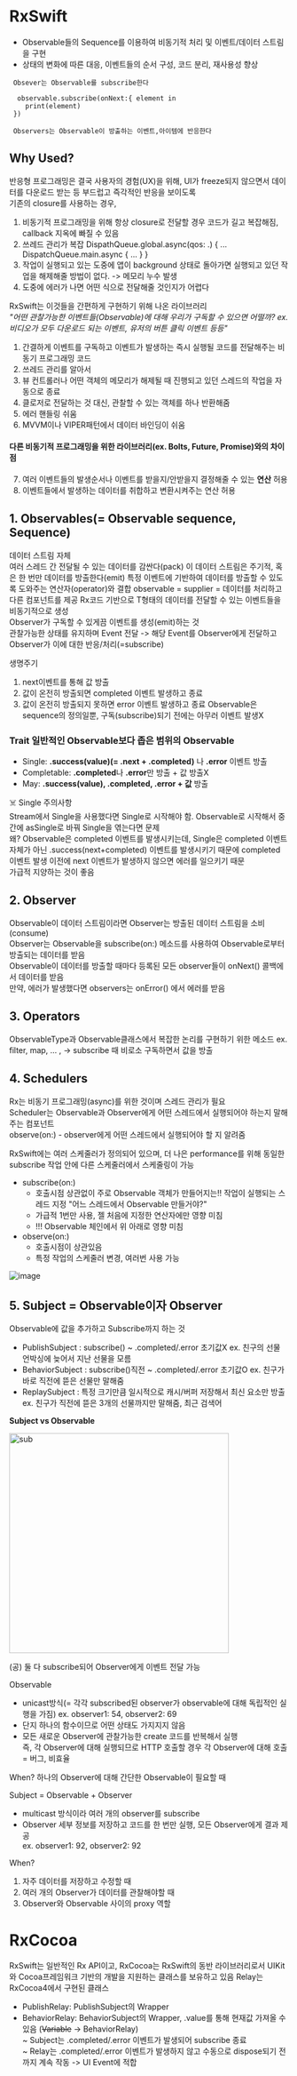 # RxSwift
- Observable들의 Sequence를 이용하여 비동기적 처리 및 이벤트/데이터 스트림을 구현
- 상태의 변화에 따른 대응, 이벤트들의 순서 구성, 코드 분리, 재사용성 향상
```
 Obsever는 Observable를 subscribe한다
 
  observable.subscribe(onNext:{ element in
    print(element)
 })
 
 Observers는 Observable이 방출하는 이벤트,아이템에 반응한다
 ```

## Why Used? 
반응형 프로그래밍은 결국 사용자의 경험(UX)을 위해, UI가 freeze되지 않으면서 데이터를 다운로드 받는 등 부드럽고 즉각적인 반응을 보이도록  
기존의 closure를 사용하는 경우, 
1. 비동기적 프로그래밍을 위해 항상 closure로 전달할 경우 코드가 길고 복잡해짐, callback 지옥에 빠질 수 있음
2. 쓰레드 관리가 복잡 DispathQueue.global.async(qos: .) { ... DispatchQueue.main.async { ... } }
3. 작업이 실행되고 있는 도중에 앱이 background 상태로 돌아가면 실행되고 있던 작업을 해제해줄 방법이 없다. -> 메모리 누수 발생
4. 도중에 에러가 나면 어떤 식으로 전달해줄 것인지가 어렵다

RxSwift는 이것들을 간편하게 구현하기 위해 나온 라이브러리  
*"어떤 관찰가능한 이벤트들(Observable)에 대해 우리가 구독할 수 있으면 어떨까? ex. 비디오가 모두 다운로드 되는 이벤트, 유저의 버튼 클릭 이벤트 등등"*

1. 간결하게 이벤트를 구독하고 이벤트가 발생하는 즉시 실행될 코드를 전달해주는 비동기 프로그래밍 코드
2. 쓰레드 관리를 알아서
3. 뷰 컨트롤러나 어떤 객체의 메모리가 해제될 때 진행되고 있던 스레드의 작업을 자동으로 종료
4. 클로저로 전달하는 것 대신, 관찰할 수 있는 객체를 하나 반환해줌
5. 에러 핸들링 쉬움
6. MVVM이나 VIPER패턴에서 데이터 바인딩이 쉬움  

#### 다른 비동기적 프로그래밍을 위한 라이브러리(ex. Bolts, Future, Promise)와의 차이점   
7. 여러 이벤트들의 발생순서나 이벤트를 받을지/안받을지 결정해줄 수 있는 **연산** 허용  
8. 이벤트들에서 발생하는 데이터를 취합하고 변환시켜주는 연산 허용  

 
## 1. Observables(= Observable sequence, Sequence)
데이터 스트림 자체  
여러 스레드 간 전달될 수 있는 데이터를 감싼다(pack) 
이 데이터 스트림은 주기적, 혹은 한 번만 데이터를 방출한다(emit) 
특정 이벤트에 기반하여 데이터를 방출할 수 있도록 도와주는 연산자(operator)와 결합 
observable = supplier = 데이터를 처리하고 다른 컴포넌트를 제공 
Rx코드 기반으로 T형태의 데이터를 전달할 수 있는 이벤트들을 비동기적으로 생성  
Observer가 구독할 수 있게끔 이벤트를 생성(emit)하는 것   
관찰가능한 상태를 유지하며 Event 전달 -> 해당 Event를 Observer에게 전달하고 Observer가 이에 대한 반응/처리(=subscribe)  

생명주기
1. next이벤트를 통해 값 방출
2. 값이 온전히 방출되면 completed 이벤트 발생하고 종료
3. 값이 온전히 방출되지 못하면 error 이벤트 발생하고 종료
Observable은 sequence의 정의일뿐, 구독(subscribe)되기 전에는 아무러 이벤트 발생X

### Trait 일반적인 Observable보다 좁은 범위의 Observable
- Single: **.success(value)(= .next + .completed)** 나 **.error** 이벤트 방출
- Completable: **.completed**나 **.error**만 방출 + 값 방출X
- May: **.success(value), .completed, .error + 값** 방출 

☠️ Single 주의사항  
Stream에서 Single을 사용했다면 Single로 시작해야 함. Observable로 시작해서 중간에 asSingle로 바꿔 Single을 엮는다면 문제  
왜? Observable은 completed 이벤트를 발생시키는데, Single은 completed 이벤트 자체가 아닌 .success(next+completed) 이벤트를 발생시키기 때문에 completed 이벤트 발생 이전에 next 이벤트가 발생하지 않으면 에러를 일으키기 때문  
가급적 지양하는 것이 좋음  

## 2. Observer
Observable이 데이터 스트림이라면 Observer는 방출된 데이터 스트림을 소비(consume)   
Observer는 Observable을 subscribe(on:) 메소드를 사용하여 Observable로부터 방출되는 데이터를 받음   
Observable이 데이터를 방출할 때마다 등록된 모든 observer들이 onNext() 콜백에서 데이터를 받음   
만약, 에러가 발생했다면 observers는 onError() 에서 에러를 받음   

 
## 3. Operators
ObservableType과 Observable클래스에서 복잡한 논리를 구현하기 위한 메소드
ex. filter, map, ... , -> subscribe 때 비로소 구독하면서 값을 방출 

## 4. Schedulers
Rx는 비동기 프로그래밍(async)를 위한 것이며 스레드 관리가 필요   
Scheduler는 Observable과 Observer에게 어떤 스레드에서 실행되어야 하는지 말해주는 컴포넌트  
observe(on:) - observer에게 어떤 스레드에서 실행되어야 할 지 알려줌   

RxSwift에는 여러 스케줄러가 정의되어 있으며, 더 나은 performance를 위해 동일한 subscribe 작업 안에 다른 스케줄러에서 스케줄링이 가능
- subscribe(on:)
  + 호출시점 상관없이 주로 Observable 객체가 만들어지는!! 작업이 실행되는 스레드 지정    "어느 스레드에서 Observable 만들거야?"
  + 가급적 1번만 사용, 젤 처음에 지정한 연산자에만 영향 미침
  + !!! Observable 체인에서 위 아래로 영향 미침 
- observe(on:)
  + 호출시점이 상관있음 
  + 특정 작업의 스케줄러 변경, 여러번 사용 가능

![image](https://user-images.githubusercontent.com/59492694/102000834-de29bf80-3d2e-11eb-9c39-427aa401629b.png)

## 5. Subject = Observable이자 Observer
Observable에 값을 추가하고 Subscribe까지 하는 것
- PublishSubject : subscribe() ~ .completed/.error 초기값X   ex. 친구의 선물 언박싱에 늦어서 지난 선물을 모름
- BehaviorSubject : subscribe()직전 ~ .completed/.error 초기값O ex. 친구가 바로 직전에 뜯은 선물만 말해줌
- ReplaySubject : 특정 크기만큼 일시적으로 캐시/버퍼 저장해서 최신 요소만 방출 ex. 친구가 직전에 뜯은 3개의 선물까지만 말해줌, 최근 검색어

 
 **Subject vs Observable**  
 
 <img width="396" alt="sub" src="https://user-images.githubusercontent.com/59492694/118579101-602f8000-b7c8-11eb-8403-bbf7de67e036.png">
 
 (공) 둘 다 subscribe되어 Observer에게 이벤트 전달 가능
 
 Observable 
 - unicast방식(= 각각 subscribed된 observer가 observable에 대해 독립적인 실행을 가짐) 
   ex. observer1: 54, observer2: 69 
 - 단지 하나의 함수이므로 어떤 상태도 가지지지 않음  
 - 모든 새로운 Observer에 관찰가능한 create 코드를 반복해서 실행  
   즉, 각 Observer에 대해 실행되므로 HTTP 호출할 경우 각 Observer에 대해 호출 = 버그, 비효율  

 When? 하나의 Observer에 대해 간단한 Observable이 필요할 때 
 
 Subject = Observable + Observer  
 - multicast 방식이라 여러 개의 observer를 subscribe 
 - Observer 세부 정보를 저장하고 코드를 한 번만 실행, 모든 Observer에게 결과 제공  
    ex. observer1: 92, observer2: 92  
 
 When? 
 1. 자주 데이터를 저장하고 수정할 때  
 2. 여러 개의 Observer가 데이터를 관찰해야할 때  
 3. Observer와 Observable 사이의 proxy 역할 


# RxCocoa
RxSwift는 일반적인 Rx API이고, RxCocoa는 RxSwift의 동반 라이브러리로서 UIKit와 Cocoa프레임워크 기반의 개발을 지원하는 클래스를 보유하고 있음
Relay는 RxCocoa4에서 구현된 클래스
- PublishRelay: PublishSubject의 Wrapper
- BehaviorRelay: BehaviorSubject의 Wrapper, .value를 통해 현재값 가져올 수 있음 (~~Variable~~ -> BehaviorRelay)  
~ Subject는 .completed/.error 이벤트가 발생되어 subscribe 종료  
~ Relay는 .completed/.error 이벤트가 발생하지 않고 수동으로 dispose되기 전까지 계속 작동 -> UI Event에 적합
